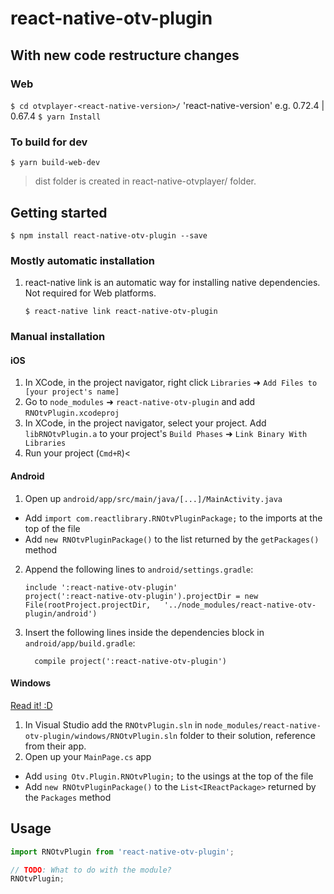 
# react-native-otv-plugin

## With new code restructure changes

### Web

`$ cd otvplayer-<react-native-version>/` 'react-native-version' e.g. 0.72.4 | 0.67.4
`$ yarn Install`

### To build for dev

`$ yarn build-web-dev`

> dist folder is created in react-native-otvplayer/ folder.

## Getting started

`$ npm install react-native-otv-plugin --save`

### Mostly automatic installation
1. react-native link is an automatic way for installing native dependencies. Not required for Web platforms.

	`$ react-native link react-native-otv-plugin`

### Manual installation


#### iOS

1. In XCode, in the project navigator, right click `Libraries` ➜ `Add Files to [your project's name]`
2. Go to `node_modules` ➜ `react-native-otv-plugin` and add `RNOtvPlugin.xcodeproj`
3. In XCode, in the project navigator, select your project. Add `libRNOtvPlugin.a` to your project's `Build Phases` ➜ `Link Binary With Libraries`
4. Run your project (`Cmd+R`)<

#### Android

1. Open up `android/app/src/main/java/[...]/MainActivity.java`
  - Add `import com.reactlibrary.RNOtvPluginPackage;` to the imports at the top of the file
  - Add `new RNOtvPluginPackage()` to the list returned by the `getPackages()` method
2. Append the following lines to `android/settings.gradle`:
  	```
  	include ':react-native-otv-plugin'
  	project(':react-native-otv-plugin').projectDir = new File(rootProject.projectDir, 	'../node_modules/react-native-otv-plugin/android')
  	```
3. Insert the following lines inside the dependencies block in `android/app/build.gradle`:
  	```
      compile project(':react-native-otv-plugin')
  	```

#### Windows
[Read it! :D](https://github.com/ReactWindows/react-native)

1. In Visual Studio add the `RNOtvPlugin.sln` in `node_modules/react-native-otv-plugin/windows/RNOtvPlugin.sln` folder to their solution, reference from their app.
2. Open up your `MainPage.cs` app
  - Add `using Otv.Plugin.RNOtvPlugin;` to the usings at the top of the file
  - Add `new RNOtvPluginPackage()` to the `List<IReactPackage>` returned by the `Packages` method


## Usage
```javascript
import RNOtvPlugin from 'react-native-otv-plugin';

// TODO: What to do with the module?
RNOtvPlugin;
```
